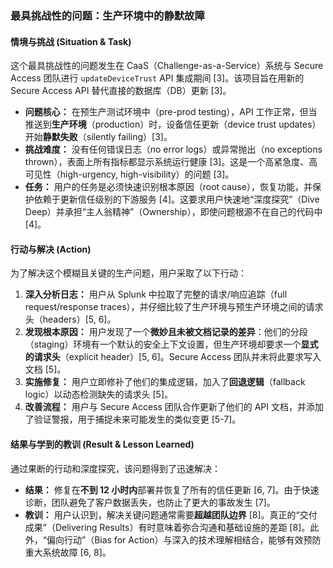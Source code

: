 ### 最具挑战性的问题：生产环境中的静默故障

#### 情境与挑战 (Situation & Task)
这个最具挑战性的问题发生在 CaaS（Challenge-as-a-Service）系统与 Secure Access 团队进行 `updateDeviceTrust` API 集成期间 [3]。该项目旨在用新的 Secure Access API 替代直接的数据库（DB）更新 [3]。

*   **问题核心：** 在预生产测试环境中（pre-prod testing），API 工作正常，但当推送到**生产环境**（production）时，设备信任更新（device trust updates）开始**静默失败**（silently failing）[3]。
*   **挑战难度：** 没有任何错误日志（no error logs）或异常抛出（no exceptions thrown），表面上所有指标都显示系统运行健康 [3]。这是一个高紧急度、高可见性（high-urgency, high-visibility）的问题 [3]。
*   **任务：** 用户的任务是必须快速识别根本原因（root cause），恢复功能，并保护依赖于更新信任级别的下游服务 [4]。这要求用户快速地“深度探究”（Dive Deep）并承担“主人翁精神”（Ownership），即使问题根源不在自己的代码中 [4]。

#### 行动与解决 (Action)
为了解决这个模糊且关键的生产问题，用户采取了以下行动：

1.  **深入分析日志：** 用户从 Splunk 中拉取了完整的请求/响应追踪（full request/response traces），并仔细比较了生产环境与预生产环境之间的请求头（headers）[5, 6]。
2.  **发现根本原因：** 用户发现了一个**微妙且未被文档记录的差异**：他们的分段（staging）环境有一个默认的安全上下文设置，但生产环境却要求一个**显式的请求头**（explicit header）[5, 6]。Secure Access 团队并未将此要求写入文档 [5]。
3.  **实施修复：** 用户立即修补了他们的集成逻辑，加入了**回退逻辑**（fallback logic）以动态检测缺失的请求头 [5]。
4.  **改善流程：** 用户与 Secure Access 团队合作更新了他们的 API 文档，并添加了验证警报，用于捕捉未来可能发生的类似变更 [5-7]。

#### 结果与学到的教训 (Result & Lesson Learned)
通过果断的行动和深度探究，该问题得到了迅速解决：

*   **结果：** 修复在**不到 12 小时内**部署并恢复了所有的信任更新 [6, 7]。由于快速诊断，团队避免了客户数据丢失，也防止了更大的事故发生 [7]。
*   **教训：** 用户认识到，解决关键问题通常需要**超越团队边界** [8]。真正的“交付成果”（Delivering Results）有时意味着弥合沟通和基础设施的差距 [8]。此外，“偏向行动”（Bias for Action）与深入的技术理解相结合，能够有效预防重大系统故障 [6, 8]。